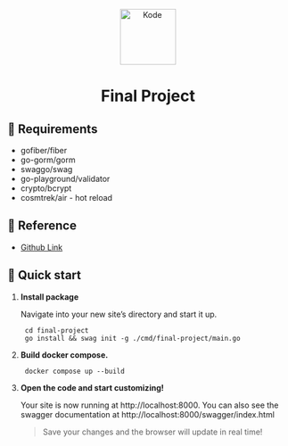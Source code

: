<p align="center">
  <a href="https://www.kode.id/courses/scalable-web-service-with-golang-kominfo">
    <img alt="Kode" src="https://s3.amazonaws.com/thinkific-import/236035/course_player_logo/1587702886996LogoKode2020light.png" width="100" />
  </a>
</p>
<h1 align="center">
  Final Project
</h1>


## 🧾 Requirements

- gofiber/fiber
- go-gorm/gorm
- swaggo/swag
- go-playground/validator
- crypto/bcrypt
- cosmtrek/air - hot reload

## 🔱 Reference

- [Github Link](https://github.com/adonism2k/golang-hactiv8/tree/final-project)

## 🚀 Quick start

1. **Install package**

   Navigate into your new site’s directory and start it up.

   ```shell
    cd final-project
    go install && swag init -g ./cmd/final-project/main.go

   ```

2. **Build docker compose.**

   ```shell
    docker compose up --build
   ```

3. **Open the code and start customizing!**

   Your site is now running at http://localhost:8000. You can also see the swagger documentation at http://localhost:8000/swagger/index.html

   > Save your changes and the browser will update in real time!
